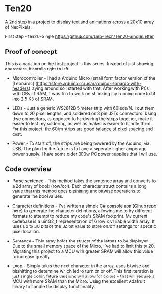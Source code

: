 # Ten20 
A 2nd step in a project to display text and animations across a 20x10 array of NeoPixels.

First step - ten20-Single https://github.com/Lieb-Tech/Ten20-SingleLetter

## Proof of concept
This is a variation on the first project in this series. Instead of just showing characters, it scrolls right to left.

* Microcontroller - I had a Arduino Micro (small form factor version of the [Leonardo] (https://store.arduino.cc/usa/arduino-leonardo-with-headers) laying around so I started with that. After working with PCs with GBs of RAM, it was fun to work on shrinking my running code to fit into 2.5 KB of SRAM.

* LEDs - Just a generic WS2812B 5 meter strip with 60leds/M. I cut them down to 20 pixel lengths, and soldered on 3 pin JSTs connectors. Using thse connectors, as opposed to hardwiring the strips together, make it easier to test my soldering, as well as makes is easier to handle them. For this project, the 60/m strips are good balance of pixel spacing and cost.

* Power - To start off, the strips are being powered by the Arduino, via USB. The plan for the future is to have a seperate higher amperage power supply. I have some older 300w PC power supplies that I will use.

## Code overview
* Parse sentence - This method takes the sentence array and converts to a 2d array of bools (row/col). Each character struct contains a long value that this method does bitshifting and bitwise operations to generate the bool values. 

* Character definitions - I've written a simple C# console app (Gihub repo here) to generate the character defintions, allowing me to try different formats to attempt to reduce my code's SRAM footprint. My current codebase is a uint32_t representation of 6 row x variable width array. It uses up to 30 bits of the 32 bit value to store on/off settings for specific pixel location. 

* Sentence - This array holds the structs of the letters to be displayed. Due to the small memory space of the Micro, I've had to limit this to 20. Migrating this project to a MCU with greater SRAM will allow this value to increase greatly.

* Loop - Simply takes the next character in the array, uses bitwise and bitshifting to determine which led to turn on or off. This first iteration is just single color, future versions will allow for colors - that will require a MCU with more SRAM than the Micro. Using the excellent Adafruit library to handle the display functionality.
